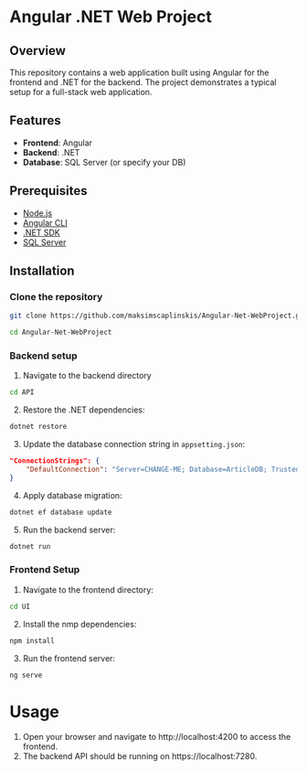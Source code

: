 # Angular .NET Web Project

## Overview
This repository contains a web application built using Angular for the frontend and .NET for the backend. The project demonstrates a typical setup for a full-stack web application.

## Features
- **Frontend**: Angular
- **Backend**: .NET
- **Database**: SQL Server (or specify your DB)

## Prerequisites
- [Node.js](https://nodejs.org/)
- [Angular CLI](https://angular.io/cli)
- [.NET SDK](https://dotnet.microsoft.com/download)
- [SQL Server](https://www.microsoft.com/en-us/sql-server)

## Installation

### Clone the repository
```bash
git clone https://github.com/maksimscaplinskis/Angular-Net-WebProject.git
```
```bash
cd Angular-Net-WebProject
```

### Backend setup

1. Navigate to the backend directory
```bash
cd API
```
2. Restore the .NET dependencies:
```bash
dotnet restore
```
3. Update the database connection string in `appsetting.json`:
```json
"ConnectionStrings": {
    "DefaultConnection": "Server=CHANGE-ME; Database=ArticleDB; Trusted_connection=true; TrustServerCertificate=true"
}
```
4. Apply database migration:
```bash
dotnet ef database update
```
5. Run the backend server:
```bash
dotnet run
```

### Frontend Setup

1. Navigate to the frontend directory:
```bash
cd UI
```
2. Install the nmp dependencies:
```bash
npm install
```
3. Run the frontend server:
```bash
ng serve
```
# Usage

1. Open your browser and navigate to http://localhost:4200 to access the frontend.
2. The backend API should be running on https://localhost:7280.